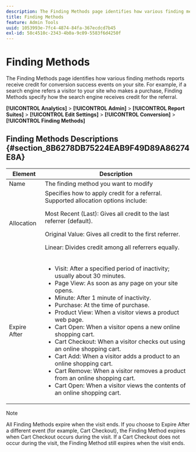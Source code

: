 ```yaml
---
description: The Finding Methods page identifies how various finding methods reports receive credit for conversion success events on your site. For example, if a search engine refers a visitor to your site who makes a purchase, Finding Methods specify how the search engine receives credit for the referral.
title: Finding Methods
feature: Admin Tools
uuid: 1053993e-7fc4-4874-84fa-367ecdcd7b45
exl-id: 58c4510c-2343-4b0a-9c09-5583f6d4250f
---
```

# Finding Methods

The Finding Methods page identifies how various finding methods reports receive credit for conversion success events on your site. For example, if a search engine refers a visitor to your site who makes a purchase, Finding Methods specify how the search engine receives credit for the referral.

**[!UICONTROL Analytics]** > **[!UICONTROL Admin]** > **[!UICONTROL Report Suites]** > **[!UICONTROL Edit Settings]** > **[!UICONTROL Conversion]** > **[!UICONTROL Finding Methods]**

## Finding Methods Descriptions {#section_8B6278DB75224EAB9F49D89A86274E8A}

<table id="table_8ABC1C9BD63F419082E4C4C69E401526"> 
 <thead> 
  <tr> 
   <th colname="col1" class="entry"> Element </th> 
   <th colname="col2" class="entry"> Description </th> 
  </tr> 
 </thead>
 <tbody> 
  <tr> 
   <td colname="col1"> Name </td> 
   <td colname="col2"> The finding method you want to modify </td> 
  </tr> 
  <tr> 
   <td colname="col1"> Allocation </td> 
   <td colname="col2"> Specifies how to apply credit for a referral. Supported allocation options include: <p> <span class="uicontrol"> Most Recent (Last): </span> Gives all credit to the last referrer (default). </p> <p> <span class="uicontrol"> Original Value: </span> Gives all credit to the first referrer. </p> <p> <span class="uicontrol"> Linear: </span>Divides credit among all referrers equally. </p> </td> 
  </tr> 
  <tr> 
   <td colname="col1"> Expire After </td> 
   <td colname="col2"> 
    <ul id="ul_95EB224CAD164E9997B148E08AFA5F9B"> 
     <li id="li_C240460C21E14AA498D2EA62B9354710"> <span class="uicontrol"> Visit: </span> After a specified period of inactivity; usually about 30 minutes. </li> 
     <li id="li_A3AE5438919E44B68DF99BEEA60C44EE"> <span class="uicontrol"> Page View: </span> As soon as any page on your site opens. </li> 
     <li id="li_D5E20FEF313E4C5B99E7097CA175761A"> <span class="uicontrol"> Minute: </span> After 1 minute of inactivity. </li> 
     <li id="li_7315AA3EDDBB47A2BEA3C173881378A1"> <span class="uicontrol"> Purchase: </span> At the time of purchase. </li> 
     <li id="li_C0CF07581654472C9C9EC944E6F18164"> <span class="uicontrol"> Product View: </span> When a visitor views a product web page. </li> 
     <li id="li_A1B04065150B407491D2EC78EC0DBDF5"> <span class="uicontrol"> Cart Open: </span> When a visitor opens a new online shopping cart. </li> 
     <li id="li_2AA50C6B9CB14500B67909CDF2AA700C"> <span class="uicontrol"> Cart Checkout: </span> When a visitor checks out using an online shopping cart. </li> 
     <li id="li_F58CE6FB8DCE4BE4927FFCB35A6D8E31"> <span class="uicontrol"> Cart Add: </span> When a visitor adds a product to an online shopping cart. </li> 
     <li id="li_AD7C846F46604FC48E0919ACB7515E14"> <span class="uicontrol"> Cart Remove: </span> When a visitor removes a product from an online shopping cart. </li> 
     <li id="li_EB66E0563F564C9F985BE922DABD0A56"> <span class="uicontrol"> Cart Open: </span> When a visitor views the contents of an online shopping cart. </li> 
    </ul> </td> 
  </tr> 
 </tbody> 
</table>

>[!NOTE]
>
>All Finding Methods expire when the visit ends. If you choose to Expire After a different event (for example, Cart Checkout), the Finding Method expires when Cart Checkout occurs during the visit. If a Cart Checkout does not occur during the visit, the Finding Method still expires when the visit ends.
